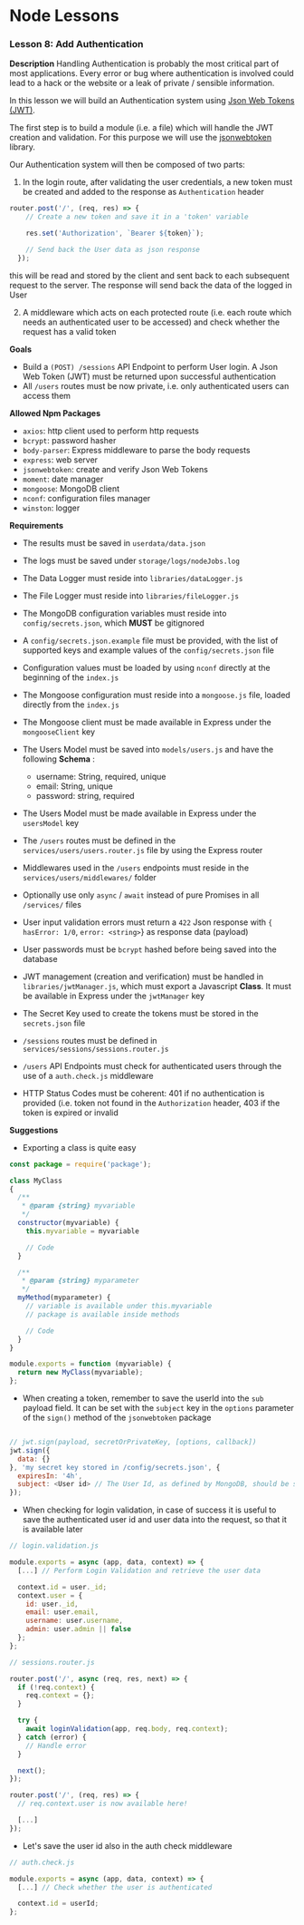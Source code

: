 # Node Lessons

### Lesson 8: Add Authentication

**Description**
Handling Authentication is probably the most critical part of most applications.
Every error or bug where authentication is involved could lead to a hack or the website or a leak of private / sensible information.

In this lesson we will build an Authentication system using [Json Web Tokens (JWT)](https://slides.com/micheleangioni/authentication-tokens).

The first step is to build a module (i.e. a file) which will handle the JWT creation and validation.
For this purpose we will use the [jsonwebtoken](https://github.com/auth0/node-jsonwebtoken) library.

Our Authentication system will then be composed of two parts:

1. In the login route, after validating the user credentials, a new token must be created and added to the response as `Authentication` header
```js
router.post('/', (req, res) => {
    // Create a new token and save it in a 'token' variable

    res.set('Authorization', `Bearer ${token}`);

    // Send back the User data as json response
  });
```
this will be read and stored by the client and sent back to each subsequent request to the server. The response will send back the data of the logged in User

2. A middleware which acts on each protected route (i.e. each route which needs an authenticated user to be accessed) and check whether the request has a valid token

**Goals**
- Build a `(POST) /sessions` API Endpoint to perform User login. A Json Web Token (JWT) must be returned upon successful authentication
- All `/users` routes must be now private, i.e. only authenticated users can access them

**Allowed Npm Packages**
- `axios`: http client used to perform http requests
- `bcrypt`: password hasher
- `body-parser`: Express middleware to parse the body requests
- `express`: web server
- `jsonwebtoken`: create and verify Json Web Tokens
- `moment`: date manager
- `mongoose`: MongoDB client
- `nconf`: configuration files manager
- `winston`: logger

**Requirements**
- The results must be saved in `userdata/data.json`
- The logs must be saved under `storage/logs/nodeJobs.log`
- The Data Logger must reside into `libraries/dataLogger.js`
- The File Logger must reside into `libraries/fileLogger.js`
- The MongoDB configuration variables must reside into `config/secrets.json`, which **MUST** be gitignored
- A `config/secrets.json.example` file must be provided, with the list of supported keys and example values of the `config/secrets.json` file
- Configuration values must be loaded by using `nconf` directly at the beginning of the `index.js`
- The Mongoose configuration must reside into a `mongoose.js` file, loaded directly from the `index.js`
- The Mongoose client must be made available in Express under the `mongooseClient` key
- The Users Model must be saved into `models/users.js` and have the following __Schema__ :

  - username: String, required, unique
  - email: String, unique
  - password: string, required

- The Users Model must be made available in Express under the `usersModel` key
- The `/users` routes must be defined in the `services/users/users.router.js` file by using the Express router
- Middlewares used in the `/users` endpoints must reside in the `services/users/middlewares/` folder
- Optionally use only `async` / `await` instead of pure Promises in all `/services/` files
- User input validation errors must return a `422` Json response with `{ hasError: 1/0`, `error: <string>`} as response data (payload)
- User passwords must be `bcrypt` hashed before being saved into the database
- JWT management (creation and verification) must be handled in `libraries/jwtManager.js`, which must export a Javascript **Class**. It must be available in Express under the `jwtManager` key
- The Secret Key used to create the tokens must be stored in the `secrets.json` file
- `/sessions` routes must be defined in `services/sessions/sessions.router.js`
- `/users` API Endpoints must check for authenticated users through the use of a `auth.check.js` middleware
- HTTP Status Codes must be coherent: 401 if no authentication is provided (i.e. token not found in the `Authorization` header, 403 if the token is expired or invalid

**Suggestions**
- Exporting a class is quite easy

```js
const package = require('package');

class MyClass
{
  /**
   * @param {string} myvariable
   */
  constructor(myvariable) {
    this.myvariable = myvariable

    // Code
  }

  /**
   * @param {string} myparameter
   */
  myMethod(myparameter) {
    // variable is available under this.myvariable
    // package is available inside methods

    // Code
  }
}

module.exports = function (myvariable) {
  return new MyClass(myvariable);
};
```

- When creating a token, remember to save the userId into the `sub` payload field. It can be set with the `subject` key in the `options` parameter of the `sign()` method of the `jsonwebtoken` package

```js

// jwt.sign(payload, secretOrPrivateKey, [options, callback])
jwt.sign({
  data: {}
}, 'my secret key stored in /config/secrets.json', {
  expiresIn: '4h',
  subject: <User id> // The User Id, as defined by MongoDB, should be stored here
});
```

- When checking for login validation, in case of success it is useful to save the authenticated user id and user data into the request, so that it is available later

```js
// login.validation.js

module.exports = async (app, data, context) => {
  [...] // Perform Login Validation and retrieve the user data

  context.id = user._id;
  context.user = {
    id: user._id,
    email: user.email,
    username: user.username,
    admin: user.admin || false
  };
};
```

```js
// sessions.router.js

router.post('/', async (req, res, next) => {
  if (!req.context) {
    req.context = {};
  }

  try {
    await loginValidation(app, req.body, req.context);
  } catch (error) {
    // Handle error
  }

  next();
});

router.post('/', (req, res) => {
  // req.context.user is now available here!

  [...]
});
```

- Let's save the user id also in the auth check middleware

```js
// auth.check.js

module.exports = async (app, data, context) => {
  [...] // Check whether the user is authenticated

  context.id = userId;
};
```
